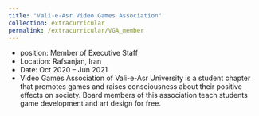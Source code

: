 ```yaml
---
title: "Vali-e-Asr Video Games Association"
collection: extracurricular
permalink: /extracurricular/VGA_member
---
```

* position: Member of Executive Staff
* Location: Rafsanjan, Iran
* Date: Oct 2020 – Jun 2021
* Video Games Association of Vali-e-Asr University is a student chapter that promotes games and raises consciousness about their positive effects on society. Board members of this association teach students game development and art design for free.
